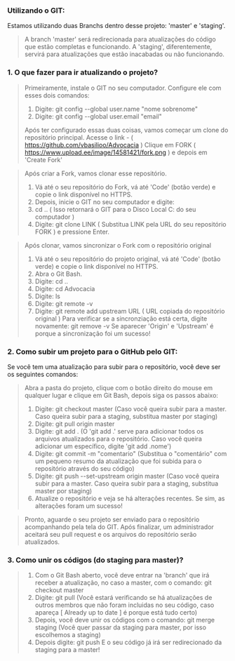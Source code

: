 ### Utilizando o GIT: 

Estamos utilizando duas Branchs dentro desse projeto: 'master' e 'staging'.
> A branch 'master' será redirecionada para atualizações do código que estão completas e funcionando.
> A 'staging', diferentemente, servirá para atualizações que estão inacabadas ou não funcionando.

### 1. O que fazer para ir atualizando o projeto?

> Primeiramente, instale o GIT no seu computador. 
> Configure ele com esses dois comandos: 
> 1. Digite: git config --global user.name "nome sobrenome" 
> 2. Digite: git config --global user.email "email"
>
> Após ter configurado essas duas coisas, vamos começar um clone do repositório principal.
> Acesse o link - ( https://github.com/vbasilioo/Advocacia )
> Clique em FORK ( https://www.upload.ee/image/14581421/fork.png ) e depois em 'Create Fork'

> Após criar a Fork, vamos clonar esse repositório.
> 1. Vá até o seu repositório do Fork, vá até 'Code' (botão verde) e copie o link disponível no HTTPS.
> 2. Depois, inicie o GIT no seu computador e digite:
> 3. cd .. ( Isso retornará o GIT para o Disco Local C: do seu computador )
> 4. Digite: git clone LINK ( Substitua LINK pela URL do seu repositório FORK ) e pressione Enter.

> Após clonar, vamos sincronizar o Fork com o repositório original
> 1. Vá até o seu repositório do projeto original, vá até 'Code' (botão verde) e copie o link disponível no HTTPS.
> 2. Abra o Git Bash.
> 3. Digite: cd ..
> 4. Digite: cd Advocacia
> 5. Digite: ls
> 6. Digite: git remote -v 
> 7. Digite: git remote add upstream URL ( URL copiada do repositório original )
> Para verificar se a sincronziação está certa, digite novamente: git remove -v
> Se aparecer 'Origin' e 'Upstream' é porque a sincronização foi um sucesso!

### 2. Como subir um projeto para o GitHub pelo GIT:
Se você tem uma atualização para subir para o repositório, você deve ser os seguintes comandos:

>Abra a pasta do projeto, clique com o botão direito do mouse em qualquer lugar e clique em Git Bash, depois siga os passos abaixo:
>1. Digite: git checkout master (Caso você queira subir para a master. Caso queira subir para a staging, substitua master por staging)
>2. Digite: git pull origin master
>3. Digite: git add . (O 'git add .' serve para adicionar todos os arquivos atualizados para o repositório. Caso você queira adicionar um específico, digite 'git add .nome')
>4. Digite: git commit -m "comentario" (Substitua o "comentário" com um pequeno resumo da atualização que foi subida para o repositório através do seu código)
>5. Digite: git push --set-upstream origin master (Caso você queira subir para a master. Caso queira subir para a staging, substitua master por staging)
>6. Atualize o repositório e veja se há alterações recentes. Se sim, as alterações foram um sucesso!

>Pronto, aguarde o seu projeto ser enviado para o repositório acompanhando pela tela do GIT. Após finalizar, um administrador aceitará seu pull request e os arquivos do repositório serão atualizados.

### 3. Como unir os códigos (do staging para master)?

>1. Com o Git Bash aberto, você deve entrar na 'branch' que irá receber a atualização, no caso a master, com o comando: git checkout master
>2. Digite: git pull (Você estará verificando se há atualizações de outros membros que não foram incluidas no seu código, caso apareça [ Already up to date ] é porque está tudo certo)
>3. Depois, você deve unir os códigos com o comando: git merge staging     (Você quer passar da staging para master, por isso escolhemos a staging)
>4. Depois digite: git push
>E o seu código já irá ser redirecionado da staging para a master!
